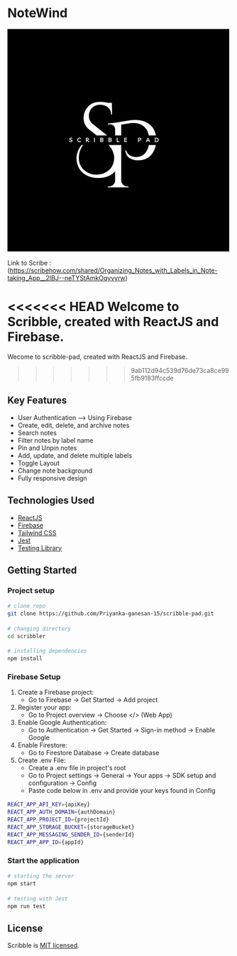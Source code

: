 # NoteWind

![img](./src//assets//images//logo.jpg)

Link to Scribe : (https://scribehow.com/shared/Organizing_Notes_with_Labels_in_Note-taking_App__2IBJ--neTYStAmkOqyvyrw)

<<<<<<< HEAD
Welcome to Scribble, created with ReactJS and Firebase.
=======
Wecome to scribble-pad, created with ReactJS and Firebase.
>>>>>>> 9ab112d94c539d76de73ca8ce995fb9183ffccde


## Key Features

- User Authentication --> Using Firebase
- Create, edit, delete, and archive notes
- Search notes
- Filter notes by label name
- Pin and Unpin notes
- Add, update, and delete multiple labels
- Toggle Layout
- Change note background
- Fully responsive design

## Technologies Used

- [ReactJS](https://reactjs.org/)
- [Firebase](https://firebase.google.com/)
- [Tailwind CSS](https://tailwindcss.com/)
- [Jest](https://jestjs.io/)
- [Testing Library](https://testing-library.com/)

## Getting Started

### Project setup

```bash
# clone repo
git clone https://github.com/Priyanka-ganesan-15/scribble-pad.git

# changing directory
cd scribbler

# installing dependencies
npm install
```

### Firebase Setup

1. Create a Firebase project:
   - Go to Firebase → Get Started → Add project
2. Register your app:
   - Go to Project overview → Choose </> (Web App)
3. Enable Google Authentication:
   - Go to Authentication → Get Started → Sign-in method → Enable Google
4. Enable Firestore:
   - Go to Firestore Database → Create database
5. Create .env File:
   - Create a .env file in project's root
   - Go to Project settings → General → Your apps → SDK setup and configuration → Config
   - Paste code below in .env and provide your keys found in Config

```bash
REACT_APP_API_KEY={apiKey}
REACT_APP_AUTH_DOMAIN={authDomain}
REACT_APP_PROJECT_ID={projectId}
REACT_APP_STORAGE_BUCKET={storageBucket}
REACT_APP_MESSAGING_SENDER_ID={senderId}
REACT_APP_APP_ID={appId}
```

### Start the application

```bash
# starting the server
npm start

# testing with Jest
npm run test
```

## License

Scribble is [MIT licensed](./LICENSE).
